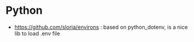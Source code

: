 # Python

- https://github.com/sloria/environs : based on python_dotenv, is a nice lib to load .env file
